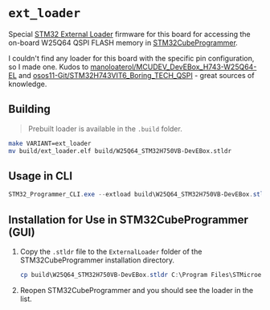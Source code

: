 # `ext_loader`

Special [STM32 External
Loader](https://github.com/STMicroelectronics/stm32-external-loader) firmware
for this board for accessing the on-board W25Q64 QSPI FLASH memory in
[STM32CubeProgrammer](https://www.st.com/en/development-tools/stm32cubeprog.html).

I couldn't find any loader for this board with the specific pin configuration,
so I made one. Kudos to [manoloaterol/MCUDEV_DevEBox_H743-W25Q64-EL](https://github.com/manoloaterol/MCUDEV_DevEBox_H743-W25Q64-EL) and [osos11-Git/STM32H743VIT6_Boring_TECH_QSPI](https://github.com/osos11-Git/STM32H743VIT6_Boring_TECH_QSPI) - great sources of knowledge.

## Building

> Prebuilt loader is available in the `.build` folder.

```bash
make VARIANT=ext_loader
mv build/ext_loader.elf build/W25Q64_STM32H750VB-DevEBox.stldr
```

## Usage in CLI

```powershell
STM32_Programmer_CLI.exe --extload build\W25Q64_STM32H750VB-DevEBox.stldr -c port=swd -w <path_to_app_hex> -rst
```

## Installation for Use in STM32CubeProgrammer (GUI)

1. Copy the `.stldr` file to the `ExternalLoader` folder of the
   STM32CubeProgrammer installation directory.

    ```powershell
    cp build\W25Q64_STM32H750VB-DevEBox.stldr C:\Program Files\STMicroelectronics\STM32Cube\STM32CubeProgrammer\bin\ExternalLoader\
    ```

2. Reopen STM32CubeProgrammer and you should see the loader in the list.
